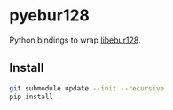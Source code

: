 # pyebur128

Python bindings to wrap [libebur128](https://github.com/jiixyj/libebur128/tree/master/ebur128).

## Install

```bash
git submodule update --init --recursive
pip install .
```

